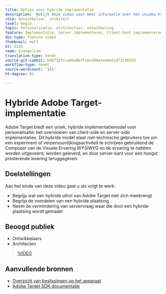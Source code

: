 ```yaml
---
title: Opties voor hybride implementatie
description: 'Bekijk deze video voor meer informatie over het unieke hybride implementatiemodel van Adobe Target voor personalisatie: het overvloeien van client-side en server-side implementaties.'
role: Ontwikkelaar, architect
level: Begin
topic: Personalisatie, architectuur, ontwikkeling
feature: Implementatie, Server implementeren, Client-kant implementeren
doc-type: feature video
thumbnail: null
kt: 6165
team: Evangelism
translation-type: tm+mt
source-git-commit: b89732fcca0be8bffc6e580e4ae0e62df3c3655d
workflow-type: tm+mt
source-wordcount: '151'
ht-degree: 0%

---
```



# Hybride Adobe Target-implementatie

Adobe Target biedt een uniek, hybride implementatiemodel voor personalisatie: het overvloeien van client-side en server-side implementaties. Dit hybride model staat niet-technische gebruikers toe om een experiment of verpersoonlijkingsactiviteit te schrijven gebruikend de Composer van de Visuele Ervaring WYSIWYG en de ervaring te hebben worden uitgevoerd, worden geleverd, en door server-kant voor een hoogst presterende levering teruggegeven. 

## Doelstellingen

Aan het einde van deze video gaat u als volgt te werk:

* Begrijp wat een hybride uitrol van Adobe Target met zich meebrengt
* Begrijp de voordelen van een hybride plaatsing
* Neem de vermindering van servervraag waar die door een hybride plaatsing wordt gemaakt

## Beoogd publiek

* Ontwikkelaars
* Architecten

>[!VIDEO](https://video.tv.adobe.com/v/41698/?quality=12)

## Aanvullende bronnen

* [Overzicht van beslissingen op het apparaat](https://experienceleague.adobe.com/docs/target-learn/tutorials/implementation/on-device-decisioning-overview.html?lang=en#implementation)
* [Adobe Target SDK-documentatie](https://adobetarget-sdks.gitbook.io/docs/on-device-decisioning/introduction-to-on-device-decisioning)

